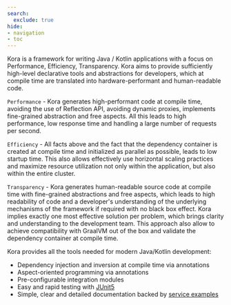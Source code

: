 ```yaml
---
search:
  exclude: true
hide:
- navigation
- toc
---
```


Kora is a framework for writing Java / Kotlin applications with a focus on Performance, Efficiency, Transparency.
Kora aims to provide sufficiently high-level declarative tools and abstractions for developers,
which at compile time are translated into hardware-performant and human-readable code.

`Performance` - Kora generates high-performant code at compile time,
avoiding the use of Reflection API, avoiding dynamic proxies, implements fine-grained abstraction and free aspects.
All this leads to high performance, low response time and handling a large number of requests per second.

`Efficiency` - All facts above and the fact that the dependency container is created
at compile time and initialized as parallel as possible, leads to low startup time.
This also allows effectively use horizontal scaling practices
and maximize resource utilization not only within the application, but also within the entire cluster.

`Transparency` - Kora generates human-readable source code at compile time 
with fine-grained abstractions and free aspects, which leads to high readability of code
and a developer's understanding of the underlying mechanisms of the framework if required with no black box effect.
Kora implies exactly one most effective solution per problem, which brings clarity and understanding to the development team.
This approach also allow to achieve compatibility with GraalVM out of the box and validate the dependency container at compile time.

Kora provides all the tools needed for modern Java/Kotlin development:

- Dependency injection and inversion at compile time via annotations
- Aspect-oriented programming via annotations
- Pre-configurable integration modules
- Easy and rapid testing with [JUnit5](documentation/junit5.md)
- Simple, clear and detailed documentation backed by [service examples](examples/kora-examples.md)
